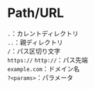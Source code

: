 # Path/URL
`.`：カレントディレクトリ   
`..`：親ディレクトリ   
`/`：パス区切り文字   
`https://` `http://`：パス先端   
`example.com`：ドメイン名   
`?<params>`：パラメータ   
